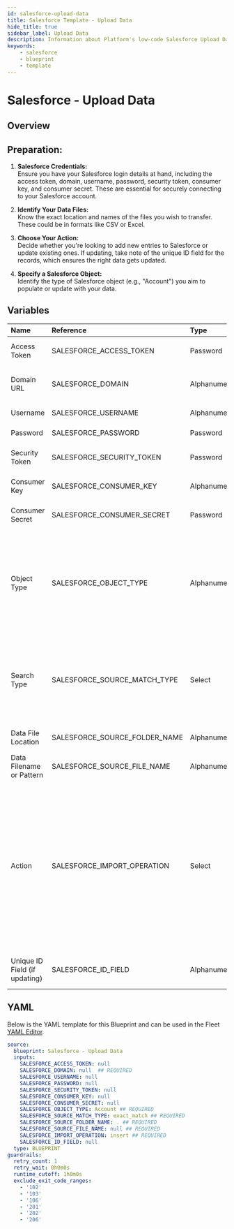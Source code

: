 ```yaml
---
id: salesforce-upload-data
title: Salesforce Template - Upload Data
hide_title: true
sidebar_label: Upload Data
description: Information about Platform's low-code Salesforce Upload Data blueprint. Uses credentials to access Salesforce, finds files in a folder, then inserts or updates their data. 
keywords:
    - salesforce
    - blueprint
    - template
---
```


# Salesforce - Upload Data

## Overview
## Preparation:

1. **Salesforce Credentials:**  
   Ensure you have your Salesforce login details at hand, including the access token, domain, username, password, security token, consumer key, and consumer secret. These are essential for securely connecting to your Salesforce account.

2. **Identify Your Data Files:**  
   Know the exact location and names of the files you wish to transfer. These could be in formats like CSV or Excel.

3. **Choose Your Action:**  
   Decide whether you're looking to add new entries to Salesforce or update existing ones. If updating, take note of the unique ID field for the records, which ensures the right data gets updated.

4. **Specify a Salesforce Object:**  
   Identify the type of Salesforce object (e.g., "Account") you aim to populate or update with your data.

## Variables

| Name | Reference | Type | Required | Default | Options | Description |
|:-----|:----------|:-----|:---------|:--------|:--------|:------------|
| Access Token | SALESFORCE_ACCESS_TOKEN  | Password |:heavy_minus_sign: | - | - | The token used to authenticate with Salesforce.	 |
| Domain URL | SALESFORCE_DOMAIN  | Alphanumeric |:white_check_mark: | - | - | Your Salesforce domain URL. Typically is before .my.salesforce.com |
| Username | SALESFORCE_USERNAME  | Alphanumeric |:heavy_minus_sign: | - | - | Your Salesforce login username. |
| Password | SALESFORCE_PASSWORD  | Password |:heavy_minus_sign: | - | - | Your Salesforce account password.	 |
| Security Token | SALESFORCE_SECURITY_TOKEN  | Password |:heavy_minus_sign: | - | - | Additional security token for Salesforce access.	 |
| Consumer Key	 | SALESFORCE_CONSUMER_KEY  | Alphanumeric |:heavy_minus_sign: | - | - | Key from your Salesforce connected app.	 |
| Consumer Secret	 | SALESFORCE_CONSUMER_SECRET  | Password |:heavy_minus_sign: | - | - | Secret associated with the consumer key.	 |
| Object Type | SALESFORCE_OBJECT_TYPE  | Alphanumeric |:white_check_mark: | `Account` | - | The type of Salesforce record you're updating. For example Account, Opportunity, Customer, etc. This name must match Salesforce's API Name from their object manager view. |
| Search Type | SALESFORCE_SOURCE_MATCH_TYPE  | Select |:white_check_mark: | `exact_match` | Exact: `exact_match`<br></br><br></br>REGEX: `regex_match`<br></br><br></br> | Method for matching the source file name. Choose 'Exact' for exact names or 'Regex' for regular expression patterns. |
| Data File Location	 | SALESFORCE_SOURCE_FOLDER_NAME  | Alphanumeric |:white_check_mark: | `.` | - | Directory where your data files are stored.	 |
| Data Filename or Pattern	 | SALESFORCE_SOURCE_FILE_NAME  | Alphanumeric |:white_check_mark: | - | - | Exact name or pattern to identify files for import.	 |
| Action | SALESFORCE_IMPORT_OPERATION  | Select |:white_check_mark: | `insert` | Insert: `insert`<br></br><br></br>Upsert: `upsert`<br></br><br></br>Update: `update`<br></br><br></br>Delete: `delete`<br></br><br></br> | Choose to add new data or update existing data.	 |
| Unique ID Field (if updating) | SALESFORCE_ID_FIELD  | Alphanumeric |:heavy_minus_sign: | - | - | The field that uniquely identifies a record for updates.	 |


## YAML
Below is the YAML template for this Blueprint and can be used in the Fleet [YAML Editor](../../reference/fleets/yaml-editor.md).
```yaml
source:
  blueprint: Salesforce - Upload Data
  inputs:
    SALESFORCE_ACCESS_TOKEN: null
    SALESFORCE_DOMAIN: null  ## REQUIRED
    SALESFORCE_USERNAME: null
    SALESFORCE_PASSWORD: null
    SALESFORCE_SECURITY_TOKEN: null
    SALESFORCE_CONSUMER_KEY: null
    SALESFORCE_CONSUMER_SECRET: null
    SALESFORCE_OBJECT_TYPE: Account ## REQUIRED
    SALESFORCE_SOURCE_MATCH_TYPE: exact_match ## REQUIRED
    SALESFORCE_SOURCE_FOLDER_NAME: . ## REQUIRED
    SALESFORCE_SOURCE_FILE_NAME: null ## REQUIRED
    SALESFORCE_IMPORT_OPERATION: insert ## REQUIRED
    SALESFORCE_ID_FIELD: null
  type: BLUEPRINT
guardrails:
  retry_count: 1
  retry_wait: 0h0m0s
  runtime_cutoff: 1h0m0s
  exclude_exit_code_ranges:
    - '102'
    - '103'
    - '106'
    - '201'
    - '202'
    - '206'

```
